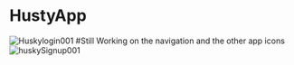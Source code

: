 # HustyApp

![Huskylogin001](https://github.com/GMurira/HustyApp/assets/118381779/3114e9eb-3ebf-41dd-8895-45a763cecfc4)
#Still Working on the navigation and the other app icons
![huskySignup001](https://github.com/GMurira/HustyApp/assets/118381779/246b77b4-2015-46d1-ad04-2307f91444ce)
